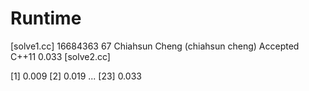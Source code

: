 # Runtime
[solve1.cc]
16684363    67  Chiahsun Cheng (chiahsun cheng)   Accepted  C++11   0.033
[solve2.cc]

[1] 0.009
[2] 0.019
...
[23] 0.033
